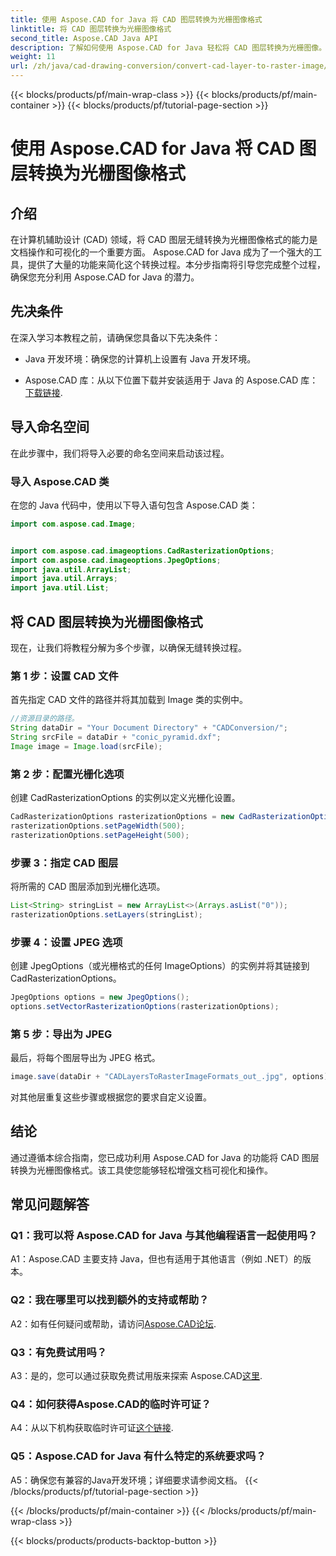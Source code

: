 ```yaml
---
title: 使用 Aspose.CAD for Java 将 CAD 图层转换为光栅图像格式
linktitle: 将 CAD 图层转换为光栅图像格式
second_title: Aspose.CAD Java API
description: 了解如何使用 Aspose.CAD for Java 轻松将 CAD 图层转换为光栅图像。请遵循我们的无缝文档可视化分步指南。
weight: 11
url: /zh/java/cad-drawing-conversion/convert-cad-layer-to-raster-image/
---
```


{{< blocks/products/pf/main-wrap-class >}}
{{< blocks/products/pf/main-container >}}
{{< blocks/products/pf/tutorial-page-section >}}

# 使用 Aspose.CAD for Java 将 CAD 图层转换为光栅图像格式

## 介绍

在计算机辅助设计 (CAD) 领域，将 CAD 图层无缝转换为光栅图像格式的能力是文档操作和可视化的一个重要方面。 Aspose.CAD for Java 成为了一个强大的工具，提供了大量的功能来简化这个转换过程。本分步指南将引导您完成整个过程，确保您充分利用 Aspose.CAD for Java 的潜力。

## 先决条件

在深入学习本教程之前，请确保您具备以下先决条件：

- Java 开发环境：确保您的计算机上设置有 Java 开发环境。

-  Aspose.CAD 库：从以下位置下载并安装适用于 Java 的 Aspose.CAD 库：[下载链接](https://releases.aspose.com/cad/java/).

## 导入命名空间

在此步骤中，我们将导入必要的命名空间来启动该过程。

### 导入 Aspose.CAD 类

在您的 Java 代码中，使用以下导入语句包含 Aspose.CAD 类：

```java
import com.aspose.cad.Image;


import com.aspose.cad.imageoptions.CadRasterizationOptions;
import com.aspose.cad.imageoptions.JpegOptions;
import java.util.ArrayList;
import java.util.Arrays;
import java.util.List;
```

## 将 CAD 图层转换为光栅图像格式

现在，让我们将教程分解为多个步骤，以确保无缝转换过程。

### 第 1 步：设置 CAD 文件

首先指定 CAD 文件的路径并将其加载到 Image 类的实例中。

```java
//资源目录的路径。
String dataDir = "Your Document Directory" + "CADConversion/";
String srcFile = dataDir + "conic_pyramid.dxf";
Image image = Image.load(srcFile);
```

### 第 2 步：配置光栅化选项

创建 CadRasterizationOptions 的实例以定义光栅化设置。

```java
CadRasterizationOptions rasterizationOptions = new CadRasterizationOptions();
rasterizationOptions.setPageWidth(500);
rasterizationOptions.setPageHeight(500);
```

### 步骤 3：指定 CAD 图层

将所需的 CAD 图层添加到光栅化选项。

```java
List<String> stringList = new ArrayList<>(Arrays.asList("0"));
rasterizationOptions.setLayers(stringList);
```

### 步骤 4：设置 JPEG 选项

创建 JpegOptions（或光栅格式的任何 ImageOptions）的实例并将其链接到 CadRasterizationOptions。

```java
JpegOptions options = new JpegOptions();
options.setVectorRasterizationOptions(rasterizationOptions);
```

### 第 5 步：导出为 JPEG

最后，将每个图层导出为 JPEG 格式。

```java
image.save(dataDir + "CADLayersToRasterImageFormats_out_.jpg", options);
```

对其他层重复这些步骤或根据您的要求自定义设置。

## 结论

通过遵循本综合指南，您已成功利用 Aspose.CAD for Java 的功能将 CAD 图层转换为光栅图像格式。该工具使您能够轻松增强文档可视化和操作。

## 常见问题解答

### Q1：我可以将 Aspose.CAD for Java 与其他编程语言一起使用吗？

A1：Aspose.CAD 主要支持 Java，但也有适用于其他语言（例如 .NET）的版本。

### Q2：我在哪里可以找到额外的支持或帮助？

 A2：如有任何疑问或帮助，请访问[Aspose.CAD论坛](https://forum.aspose.com/c/cad/19).

### Q3：有免费试用吗？

A3：是的，您可以通过获取免费试用版来探索 Aspose.CAD[这里](https://releases.aspose.com/).

### Q4：如何获得Aspose.CAD的临时许可证？

 A4：从以下机构获取临时许可证[这个链接](https://purchase.aspose.com/temporary-license/).

### Q5：Aspose.CAD for Java 有什么特定的系统要求吗？

A5：确保您有兼容的Java开发环境；详细要求请参阅文档。
{{< /blocks/products/pf/tutorial-page-section >}}

{{< /blocks/products/pf/main-container >}}
{{< /blocks/products/pf/main-wrap-class >}}

{{< blocks/products/products-backtop-button >}}
